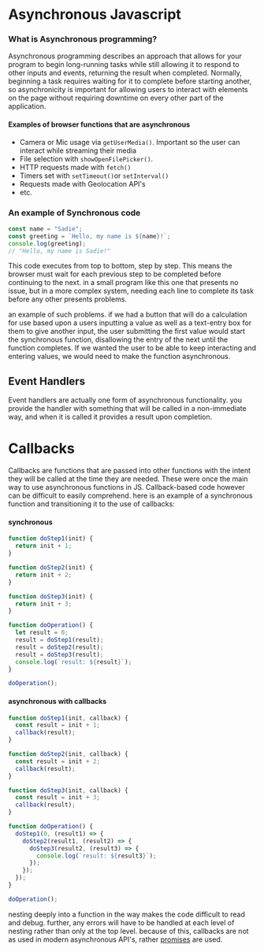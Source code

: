 # Asynchronous Javascript

### What is Asynchronous programming?
Asynchronous programming describes an approach that allows for your program to begin long-running tasks while still allowing it to respond to other inputs and events, returning the result when completed. Normally, beginning a task requires waiting for it to complete before starting another, so asynchronicity is important for allowing users to interact with elements on the page without requiring downtime on every other part of the application.

#### Examples of browser functions that are asynchronous
 * Camera or Mic usage via ```getUserMedia()```. Important so the user can interact while streaming their media
 * File selection with ```showOpenFilePicker()```.
 * HTTP requests made with ```fetch()```
 * Timers set with ```setTimeout()```or ```setInterval()```
 * Requests made with Geolocation API's
 * etc.


### An example of Synchronous code
```js 
const name = "Sadie";
const greeting = `Hello, my name is ${name}!`;
console.log(greeting);
// "Hello, my name is Sadie!"
```

This code executes from top to bottom, step by step.  This means the browser must wait for each previous step to be completed before continuing to the next. in a small program like this one that presents no issue, but in a more complex system, needing each line to complete its task before any other presents problems. 

an example of such problems.  if we had a button that will do a calculation for use based upon a users inputting a value as well as a text-entry box for them to give another input, the user submitting the first value would start the synchronous function, disallowing the entry of the next until the function completes. If we wanted the user to be able to keep interacting and entering values, we would need to make the function asynchronous.


## Event Handlers

Event handlers are actually one form of asynchronous functionality.  you provide the handler with something that will be called in a non-immediate way, and when it is called it provides a result upon completion.


# Callbacks

Callbacks are functions that are passed into other functions with the intent they will be called at the time they are needed. These were once the main way to use asynchronous functions in JS.
Callback-based code however can be difficult to easily comprehend.  here is an example of a synchronous function and transitioning it to the use of callbacks:

#### synchronous
```js
function doStep1(init) {
  return init + 1;
}

function doStep2(init) {
  return init + 2;
}

function doStep3(init) {
  return init + 3;
}

function doOperation() {
  let result = 0;
  result = doStep1(result);
  result = doStep2(result);
  result = doStep3(result);
  console.log(`result: ${result}`);
}

doOperation();

```
#### asynchronous with callbacks
```js
function doStep1(init, callback) {
  const result = init + 1;
  callback(result);
}

function doStep2(init, callback) {
  const result = init + 2;
  callback(result);
}

function doStep3(init, callback) {
  const result = init + 3;
  callback(result);
}

function doOperation() {
  doStep1(0, (result1) => {
    doStep2(result1, (result2) => {
      doStep3(result2, (result3) => {
        console.log(`result: ${result3}`);
      });
    });
  });
}

doOperation();

```

nesting deeply into a function in the way makes the code difficult to read and debug. further, any errors will have to be handled at each level of nesting rather than only at the top level. because of this, callbacks are not as used in modern asynchronous API's, rather <u>promises</u> are used.
